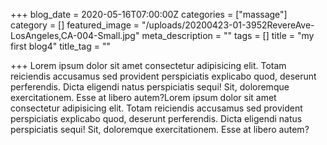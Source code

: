 +++
blog_date = 2020-05-16T07:00:00Z
categories = ["massage"]
category = []
featured_image = "/uploads/20200423-01-3952RevereAve-LosAngeles,CA-004-Small.jpg"
meta_description = ""
tags = []
title = "my first blog4"
title_tag = ""

+++
Lorem ipsum dolor sit amet consectetur adipisicing elit. Totam reiciendis accusamus sed provident perspiciatis explicabo quod, deserunt perferendis. Dicta eligendi natus perspiciatis sequi! Sit, doloremque exercitationem. Esse at libero autem?Lorem ipsum dolor sit amet consectetur adipisicing elit. Totam reiciendis accusamus sed provident perspiciatis explicabo quod, deserunt perferendis. Dicta eligendi natus perspiciatis sequi! Sit, doloremque exercitationem. Esse at libero autem?